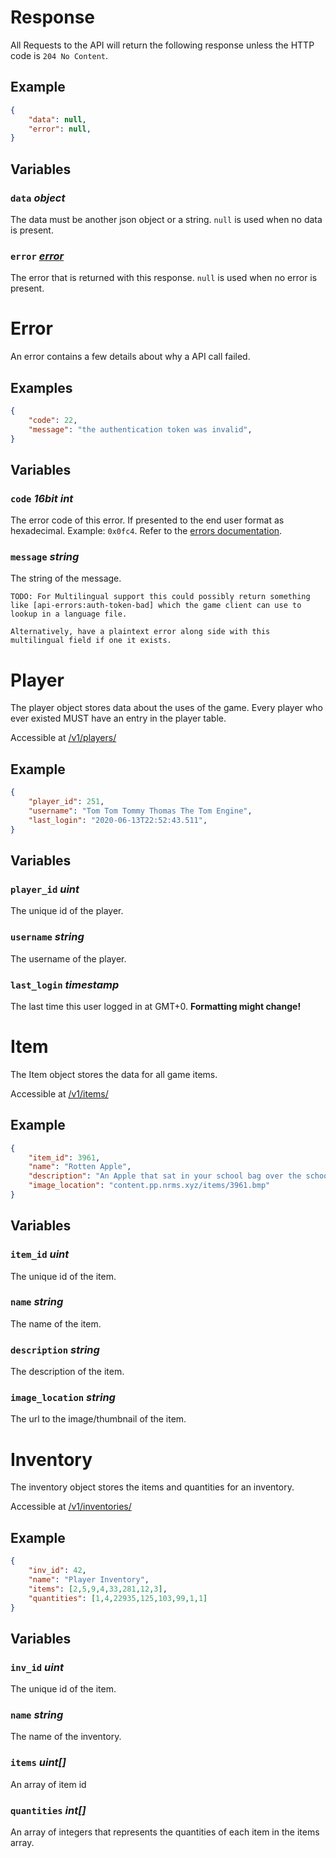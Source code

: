 # Response
All Requests to the API will return the following response unless the HTTP code is `204 No Content`.

## Example
```json
{
	"data": null,
	"error": null,
}
```

## Variables

### `data` *object*
The data must be another json object or a string. `null` is used when no data is present.

### `error` *[error](#Error)*
The error that is returned with this response. `null` is used when no error is present.

# Error
An error contains a few details about why a API call failed.

## Examples
```json
{
	"code": 22,
	"message": "the authentication token was invalid",
}
```

## Variables
### `code` *16bit int*
The error code of this error. If presented to the end user format as hexadecimal. Example: `0x0fc4`.
Refer to the [errors documentation](./errors.md).

### `message` *string*
The string of the message.

	TODO: For Multilingual support this could possibly return something like [api-errors:auth-token-bad] which the game client can use to lookup in a language file. 
	
	Alternatively, have a plaintext error along side with this multilingual field if one it exists.

# Player
The player object stores data about the uses of the game. Every player who ever existed MUST have an entry in the player table.

Accessible at [/v1/players/](endpoints.md#players)

## Example
```json
{
	"player_id": 251,
	"username": "Tom Tom Tommy Thomas The Tom Engine",
	"last_login": "2020-06-13T22:52:43.511",
}
```

## Variables
### `player_id` *uint*
The unique id of the player.


### `username` *string*
The username of the player.


### `last_login` *timestamp*
The last time this user logged in at GMT+0. **Formatting might change!**





# Item
The Item object stores the data for all game items.

Accessible at [/v1/items/](endpoints.md#items)

## Example
```json
{
	"item_id": 3961,
	"name": "Rotten Apple",
	"description": "An Apple that sat in your school bag over the school holidays.",
	"image_location": "content.pp.nrms.xyz/items/3961.bmp"
}
```

## Variables
### `item_id` *uint*
The unique id of the item.


### `name` *string*
The name of the item.


### `description` *string*
The description of the item.

### `image_location` *string*
The url to the image/thumbnail of the item.


# Inventory
The inventory object stores the items and quantities for an inventory.

Accessible at [/v1/inventories/](endpoints.md#inventories)

## Example
```json
{
	"inv_id": 42,
	"name": "Player Inventory",
	"items": [2,5,9,4,33,281,12,3],
	"quantities": [1,4,22935,125,103,99,1,1]
}
```

## Variables
### `inv_id` *uint*
The unique id of the item.


### `name` *string*
The name of the inventory.


### `items` *uint[]*
An array of item id


### `quantities` *int[]*
An array of integers that represents the quantities of each item in the items array.